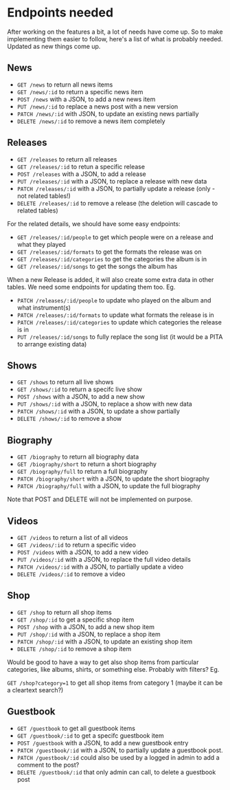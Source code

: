 # Endpoints needed

After working on the features a bit, a lot of needs have come up. So to make implementing them easier
to follow, here's a list of what is probably needed. Updated as new things come up.

## News

- ``GET /news`` to return all news items
- ``GET /news/:id`` to return a specific news item
- ``POST /news`` with a JSON, to add a new news item
- ``PUT /news/:id`` to replace a news post with a new version
- ``PATCH /news/:id`` with JSON, to update an existing news partially
- ``DELETE /news/:id`` to remove a news item completely

## Releases

- ``GET /releases`` to return all releases
- ``GET /releases/:id`` to retun a specific release
- ``POST /releases`` with a JSON, to add a release
- ``PUT /releases/:id`` with a JSON, to replace a release with new data
- ``PATCH /releases/:id`` with a JSON, to partially update a release (only - not related tables!)
- ``DELETE /releases/:id`` to remove a release (the deletion will cascade to related tables)

For the related details, we should have some easy endpoints:

- ``GET /releases/:id/people`` to get which people were on a release and what they played
- ``GET /releases/:id/formats`` to get the formats the release was on
- ``GET /releases/:id/categories`` to get the categories the album is in
- ``GET /releases/:id/songs`` to get the songs the album has

When a new Release is added, it will also create some extra data in other tables. We need some endpoints
for updating them too. Eg.

- ``PATCH /releases/:id/people`` to update who played on the album and what instrument(s)
- ``PATCH /releases/:id/formats`` to update what formats the release is in
- ``PATCH /releases/:id/categories`` to update which categories the release is in
- ``PUT /releases/:id/songs`` to fully replace the song list (it would be a PITA to arrange existing data)

## Shows

- ``GET /shows`` to return all live shows
- ``GET /shows/:id`` to return a specifc live show
- ``POST /shows`` with a JSON, to add a new show
- ``PUT /shows/:id`` with a JSON, to replace a show with new data
- ``PATCH /shows/:id`` with a JSON, to update a show partially
- ``DELETE /shows/:id`` to remove a show

## Biography

- ``GET /biography`` to return all biography data
- ``GET /biography/short`` to return a short biography
- ``GET /biography/full`` to return a full biography
- ``PATCH /biography/short`` with a JSON, to update the short biography
- ``PATCH /biography/full`` with a JSON, to update the full biography

Note that POST and DELETE will not be implemented on purpose.

## Videos

- ``GET /videos`` to return a list of all videos
- ``GET /videos/:id`` to return a specific video
- ``POST /videos`` with a JSON, to add a new video
- ``PUT /videos/:id`` with a JSON, to replace the full video details
- ``PATCH /videos/:id`` with a JSON, to partially update a video
- ``DELETE /videos/:id`` to remove a video

## Shop

- ``GET /shop`` to return all shop items
- ``GET /shop/:id`` to get a specific shop item
- ``POST /shop`` with a JSON, to add a new shop item
- ``PUT /shop/:id`` with a JSON, to replace a shop item
- ``PATCH /shop/:id`` with a JSON, to update an existing shop item
- ``DELETE /shop/:id`` to remove a shop item

Would be good to have a way to get also shop items from particular categories, like albums, shirts,
or something else. Probably with filters? Eg.

``GET /shop?category=1`` to get all shop items from category 1 (maybe it can be a cleartext search?)

## Guestbook

- ``GET /guestbook`` to get all guestbook items
- ``GET /guestbook/:id`` to get a specifc guestbook item
- ``POST /guestbook`` with a JSON, to add a new guestbook entry
- ``PATCH /guestbook/:id`` with a JSON, to partially update a guestbook post.
- ``PATCH /guestbook/:id`` could also be used by a logged in admin to add a comment to the post?
- ``DELETE /guestbook/:id`` that only admin can call, to delete a guestbook post
